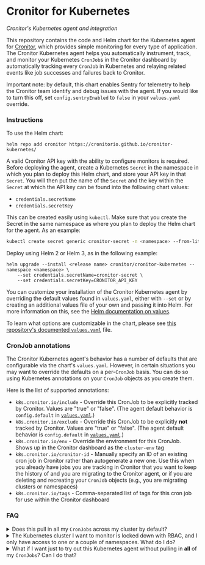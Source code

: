 # Cronitor for Kubernetes

_Cronitor's Kubernetes agent and integration_

This repository contains the code and Helm chart for the Kubernetes agent for [Cronitor](cronitor.io), which provides simple monitoring for every type of application. The Cronitor Kubernetes agent helps you automatically instrument, track, and monitor your Kubernetes `CronJob`s in the Cronitor dashboard by automatically tracking every `CronJob` in Kubernetes and relaying related events like job successes and failures back to Cronitor.

Important note: by default, this chart enables Sentry for telemetry to help the Cronitor team identify and debug issues with the agent. If you would like to turn this off, set `config.sentryEnabled` to `false` in your `values.yaml` override.

### Instructions
To use the Helm chart:

    helm repo add cronitor https://cronitorio.github.io/cronitor-kubernetes/


A valid Cronitor API key with the ability to configure monitors is required. Before deploying the agent, create a
Kubernetes `Secret` in the namespace in which you plan to deploy this Helm chart, and store your API key in that `Secret`. You will then put the name of the `Secret` and the key within the `Secret` at which the API key can be found into the following chart values:
* `credentials.secretName`
* `credentials.secretKey`

 This can be created easily using `kubectl`. Make sure that you create the Secret in the same namespace as where you plan to deploy the Helm chart for the agent. As an example:

```bash
kubectl create secret generic cronitor-secret -n <namespace> --from-literal=CRONITOR_API_KEY=<api key>
```

Deploy using Helm 2 or Helm 3, as in the following example:

```
helm upgrade --install <release name> cronitor/cronitor-kubernetes --namespace <namespace> \
    --set credentials.secretName=cronitor-secret \
    --set credentials.secretKey=CRONITOR_API_KEY
```

You can customize your installation of the Cronitor Kubernetes agent by overriding the default values found in `values.yaml`, either with `--set` or by creating an additional values file of your own and passing it into Helm. For more information on this, see the [Helm documentation on values](https://helm.sh/docs/chart_template_guide/values_files/). 

To learn what options are customizable in the chart, please see [this repository's documented `values.yaml`][1] file. 

### CronJob annotations

The Cronitor Kubernetes agent's behavior has a number of defaults that are configurable via the chart's `values.yaml`. However, in certain situations you may want to override the defaults on a per-`CronJob` basis. You can do so using Kubernetes annotations on your `CronJob` objects as you create them. 

Here is the list of supported annotations:
* `k8s.cronitor.io/include` - Override this CronJob to be explicitly tracked by Cronitor. Values are "true" or "false". (The agent default behavior is `config.default` in [`values.yaml`][1].)
* `k8s.cronitor.io/exclude` - Override this CronJob to be explicitly **not** tracked by Cronitor. Values are "true" or "false". (The agent default behavior is `config.default` in [`values.yaml`][1].)
* `k8s.cronitor.io/env` - Override the environment for this CronJob. Shows up in the Cronitor dashboard as the `cluster-env` tag
* `k8s.cronitor.io/cronitor-id` - Manually specify an ID of an existing cron job in Cronitor rather than autogenerate a new one. Use this when you already have jobs you are tracking in Cronitor that you want to keep the history of and you are migrating to the Cronitor agent, or if you are deleting and recreating your `CronJob` objects (e.g., you are migrating clusters or namespaces)
* `k8s.cronitor.io/tags` - Comma-separated list of tags for this cron job for use within the Cronitor dashboard

### FAQ
<details>
    <summary>Does this pull in all my <code>CronJobs</code> across my cluster by default?</summary>

By default, the agent will monitor all `CronJobs` in your Kubernetes cluster, but this 
is easily changeable. See below in the FAQ for additional information on how to handle various
circumstances of `CronJob` inclusion or exclusion by annotation or namespace.
</details>
<details>
    <summary>The Kubernetes cluster I want to monitor is locked down with RBAC, and I only have access
to one or a couple of namespaces. What do I do?</summary>

You can configure the agent to only monitor a single namespace rather than the entire cluster. To do this, when deploying the agent, set `rbac.clusterScope` to `"namespace"` in [`values.yaml`][1]. In this setup, the agent will only monitor `CronJobs` within the namespace in which it is deployed, and it will not attempt to monitor anything outside of that namespace. It will not request permissions outside of its namespace either, using `Role` instead of `ClusterRole`.

If you have more than one namespace you need to monitor with this setup, you'll need to deploy multiple copies of the Cronitor Kubernetes agent, one in each namespace. Please note that since Kubernetes Deployments can only access Secrets in the same namespace, you will also need to create a copy of the Secret containing your Cronitor API key in each namespace.

</details>
<details>
    <summary>What if I want just to try out this Kubernetes agent without pulling in <strong>all</strong> of my <code>CronJobs</code>? Can I do that?</summary>

Yes, you definitely can! To <strong>exclude</strong> all of your Kubernetes <code>CronJobs</code> by default and only include the ones you explicitly choose, you can do the following:

1. When deploying the Cronitor Kubernetes agent, set `config.default` to `exclude`. You can do this in your custom `values.yaml` you use to deploy the Helm chart, or by passing the additional parameter `--set config.default=exclude` to Helm when you install or upgrade the release. This will exclude/ignore all of your cron jobs by default.
2. For any `CronJob` that you would like to be monitored by Cronitor, add the annotation `k8s.cronitor.io/include: true`. The agent honors any annotations explicitly set on `CronJobs` over whatever is set as the configuration default.

</details>

[1]: charts/cronitor-kubernetes/values.yaml


